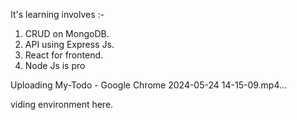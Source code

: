 It's learning involves :-
1. CRUD on MongoDB.
2. API using Express Js.
3. React for frontend.
4. Node Js is pro

Uploading My-Todo - Google Chrome 2024-05-24 14-15-09.mp4…

viding environment here.
